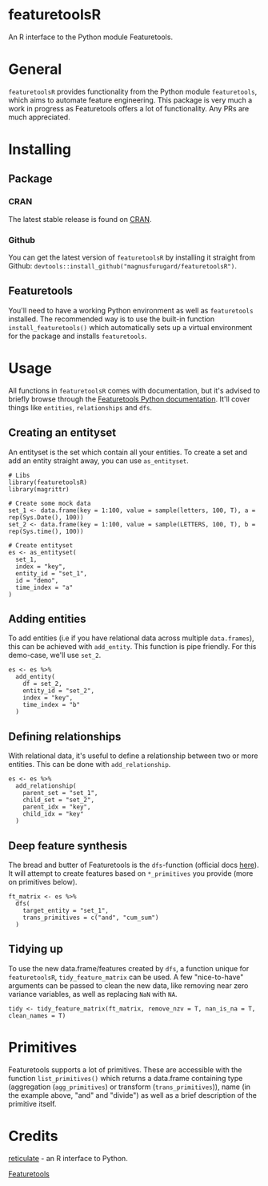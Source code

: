 # featuretoolsR
An R interface to the Python module Featuretools.

# General
`featuretoolsR` provides functionality from the Python module `featuretools`, which aims to automate feature engineering. This package is very much a work in progress as Featuretools offers a lot of functionality. Any PRs are much appreciated.

# Installing

## Package
### CRAN
The latest stable release is found on [CRAN](https://cran.r-project.org/web/packages/featuretoolsR/index.html).

### Github
You can get the latest version of `featuretoolsR` by installing it straight from Github:  `devtools::install_github("magnusfurugard/featuretoolsR")`.

## Featuretools
You'll need to have a working Python environment as well as `featuretools` installed. The recommended way is to use the built-in function `install_featuretools()` which automatically sets up a virtual environment for the package and installs `featuretools`.

# Usage
All functions in `featuretoolsR` comes with documentation, but it's advised to briefly browse through the [Featuretools Python documentation](https://docs.featuretools.com/index.html). It'll cover things like `entities`, `relationships` and `dfs`. 

## Creating an entityset
An entityset is the set which contain all your entities. To create a set and add an entity straight away, you can use `as_entityset`. 
```
# Libs
library(featuretoolsR)
library(magrittr)

# Create some mock data
set_1 <- data.frame(key = 1:100, value = sample(letters, 100, T), a = rep(Sys.Date(), 100))
set_2 <- data.frame(key = 1:100, value = sample(LETTERS, 100, T), b = rep(Sys.time(), 100))

# Create entityset
es <- as_entityset(
  set_1, 
  index = "key", 
  entity_id = "set_1", 
  id = "demo", 
  time_index = "a"
)
```

## Adding entities
To add entities (i.e if you have relational data across multiple `data.frames`), this can be achieved with `add_entity`. This function is pipe friendly. For this demo-case, we'll use `set_2`.
```
es <- es %>%
  add_entity(
    df = set_2, 
    entity_id = "set_2", 
    index = "key", 
    time_index = "b"
  )
```

## Defining relationships
With relational data, it's useful to define a relationship between two or more entities. This can be done with `add_relationship`.
```
es <- es %>%
  add_relationship(
    parent_set = "set_1", 
    child_set = "set_2", 
    parent_idx = "key", 
    child_idx = "key"
  )
```

## Deep feature synthesis
The bread and butter of Featuretools is the `dfs`-function (official docs [here](https://docs.featuretools.com/automated_feature_engineering/afe.html#)). It will attempt to create features based on `*_primitives` you provide (more on primitives below).
```
ft_matrix <- es %>%
  dfs(
    target_entity = "set_1", 
    trans_primitives = c("and", "cum_sum")
  )
```

## Tidying up
To use the new data.frame/features created by `dfs`, a function unique for `featuretoolsR`, `tidy_feature_matrix` can be used. A few "nice-to-have" arguments can be passed to clean the new data, like removing near zero variance variables, as well as replacing `NaN` with `NA`.
```
tidy <- tidy_feature_matrix(ft_matrix, remove_nzv = T, nan_is_na = T, clean_names = T)
```

# Primitives
Featuretools supports a lot of primitives. These are accessible with the function `list_primitives()` which returns a data.frame containing type (aggregation (`agg_primitives`) or transform (`trans_primitives`)), name (in the example above, "and" and "divide") as well as a brief description of the primitive itself.

# Credits
[reticulate](https://github.com/rstudio/reticulate) - an R interface to Python.

[Featuretools](https://github.com/Featuretools/featuretools)
